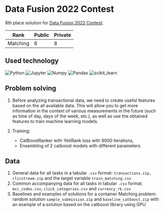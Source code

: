# Data Fusion 2022 Contest

8th place solution for [Data Fusion 2022 Contest](https://ods.ai/competitions/data-fusion2022-main-challenge).

| Rank       | Public      | Private      |
|------------|-------------|--------------|
| Matching   | 6           | 8            |


## Used technology
![Python](https://img.shields.io/badge/Python-FFD43B?style=for-the-badge&logo=python&logoColor=blue)
![Jupyter](https://img.shields.io/badge/Jupyter-F37626.svg?&style=for-the-badge&logo=Jupyter&logoColor=white)
![Numpy](https://img.shields.io/badge/Numpy-777BB4?style=for-the-badge&logo=numpy&logoColor=white)
![Pandas](https://img.shields.io/badge/Pandas-2C2D72?style=for-the-badge&logo=pandas&logoColor=white)
![scikit_learn](https://img.shields.io/badge/scikit_learn-F7931E?style=for-the-badge&logo=scikit-learn&logoColor=white)

## Problem solving

1. Before analyzing transactional data, we need to create useful features based on the all available data.
This will allow you to get more information in the context of various measurements in the future (such as time of day, days of the week, etc.), as well as use the obtained features to train machine learning models.

2. Training: 
   - CatBoostRanker with YetiRank loss with 9000 iterations,
   - Ensembling of 2 catboost models with different parameters.


## Data
1. General data for all tasks in a tabular `.csv` format: `transactions.zip, clicstream.zip` and the target variable `train_matching.csv`
2. Common accompanying data for all tasks in tabular `.csv` format: `mcc_codes.csv`, `click_categories.csv` and `currency_rk.csv`
3. Baselines and examples of solutions for a container Matching problem: random solution `sample_submission.zip` and `baseline_catboost.zip` with an example of a solution based on the catboost library using GPU
